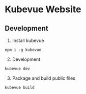 # Kubevue Website



## Development

1. Install kubevue

```
npm i -g kubevue
```

2. Development

```
kubevue dev
```

3. Package and build public files

```
kubevue build
```

